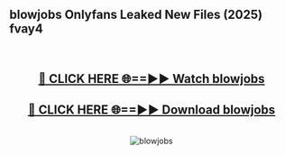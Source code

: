 <h2>blowjobs Onlyfans Leaked New Files (2025) fvay4</h2>
<br>
<div align="center">
<h2><a href="https://mediafiles.top/blowjobs&ref=git" rel="nofollow">🔴 CLICK HERE 🌐==►► Watch blowjobs</a></h2>
<h2><a href="https://mediafiles.top/blowjobs&ref=git" rel="nofollow">🔴 CLICK HERE 🌐==►► Download blowjobs</a></h2>
<br>
<a href="https://mediafiles.top/blowjobs&ref=git" rel="nofollow" data-target="animated-image.originalLink"><img src="https://i.ibb.co.com/xMMVF88/686577567.gif" alt="blowjobs" style="max-width: 100%; display: inline-block;" data-target="animated-image.originalImage"></a>
</div>
<br>
<br>